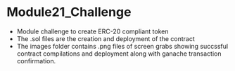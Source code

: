 # Module21_Challenge
* Module challenge to create ERC-20 compliant token
* The .sol files are the creation and deployment of the contract
* The images folder contains .png files of screen grabs showing succssful contract compilations and deployment along with ganache transaction confirmation.